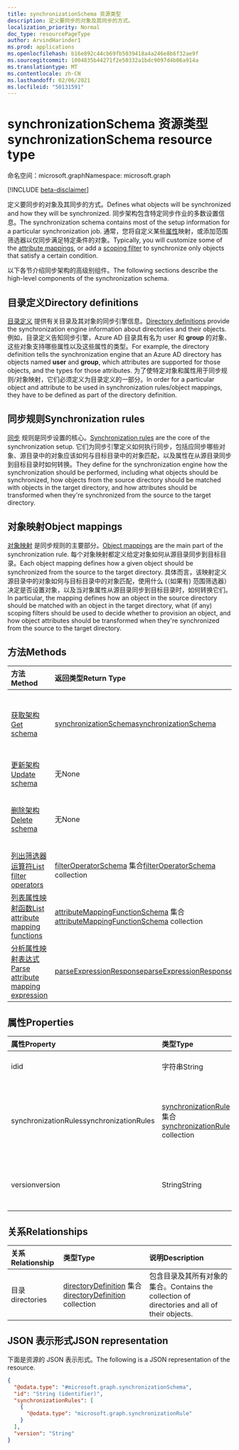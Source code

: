 ```yaml
---
title: synchronizationSchema 资源类型
description: 定义要同步的对象及其同步的方式。
localization_priority: Normal
doc_type: resourcePageType
author: ArvindHarinder1
ms.prod: applications
ms.openlocfilehash: b16e892c44cb69fb5039418a4a246e8b6f32ae9f
ms.sourcegitcommit: 1004835b44271f2e50332a1bdc9097d4b06a914a
ms.translationtype: MT
ms.contentlocale: zh-CN
ms.lasthandoff: 02/06/2021
ms.locfileid: "50131591"
---
```

# <a name="synchronizationschema-resource-type"></a><span data-ttu-id="9598c-103">synchronizationSchema 资源类型</span><span class="sxs-lookup"><span data-stu-id="9598c-103">synchronizationSchema resource type</span></span>

<span data-ttu-id="9598c-104">命名空间：microsoft.graph</span><span class="sxs-lookup"><span data-stu-id="9598c-104">Namespace: microsoft.graph</span></span>

[!INCLUDE [beta-disclaimer](../../includes/beta-disclaimer.md)]

<span data-ttu-id="9598c-105">定义要同步的对象及其同步的方式。</span><span class="sxs-lookup"><span data-stu-id="9598c-105">Defines what objects will be synchronized and how they will be synchronized.</span></span> <span data-ttu-id="9598c-106">同步架构包含特定同步作业的多数设置信息。</span><span class="sxs-lookup"><span data-stu-id="9598c-106">The synchronization schema contains most of the setup information for a particular synchronization job.</span></span> <span data-ttu-id="9598c-107">通常，您将自定义某些[属性](synchronization-attributemapping.md)映射，或添加范围筛选器以仅同步满足[](synchronization-filter.md)特定条件的对象。</span><span class="sxs-lookup"><span data-stu-id="9598c-107">Typically, you will customize some of the [attribute mappings](synchronization-attributemapping.md), or add a [scoping filter](synchronization-filter.md) to synchronize only objects that satisfy a certain condition.</span></span>

<span data-ttu-id="9598c-108">以下各节介绍同步架构的高级别组件。</span><span class="sxs-lookup"><span data-stu-id="9598c-108">The following sections describe the high-level components of the synchronization schema.</span></span>

## <a name="directory-definitions"></a><span data-ttu-id="9598c-109">目录定义</span><span class="sxs-lookup"><span data-stu-id="9598c-109">Directory definitions</span></span>

<span data-ttu-id="9598c-110">[目录定义](synchronization-directorydefinition.md) 提供有关目录及其对象的同步引擎信息。</span><span class="sxs-lookup"><span data-stu-id="9598c-110">[Directory definitions](synchronization-directorydefinition.md) provide the synchronization engine information about directories and their objects.</span></span> <span data-ttu-id="9598c-111">例如，目录定义告知同步引擎，Azure AD 目录具有名为 user 和 **group** 的对象、这些对象支持哪些属性以及这些属性的类型。</span><span class="sxs-lookup"><span data-stu-id="9598c-111">For example, the directory definition tells the synchronization engine that an Azure AD directory has objects named **user** and **group**, which attributes are supported for those objects, and the types for those attributes.</span></span> <span data-ttu-id="9598c-112">为了使特定对象和属性用于同步规则/对象映射，它们必须定义为目录定义的一部分。</span><span class="sxs-lookup"><span data-stu-id="9598c-112">In order for a particular object and attribute to be used in synchronization rules/object mappings, they have to be defined as part of the directory definition.</span></span>

## <a name="synchronization-rules"></a><span data-ttu-id="9598c-113">同步规则</span><span class="sxs-lookup"><span data-stu-id="9598c-113">Synchronization rules</span></span>

<span data-ttu-id="9598c-114">[同步](synchronization-synchronizationrule.md) 规则是同步设置的核心。</span><span class="sxs-lookup"><span data-stu-id="9598c-114">[Synchronization rules](synchronization-synchronizationrule.md) are the core of the synchronization setup.</span></span> <span data-ttu-id="9598c-115">它们为同步引擎定义如何执行同步，包括应同步哪些对象、源目录中的对象应该如何与目标目录中的对象匹配，以及属性在从源目录同步到目标目录时如何转换。</span><span class="sxs-lookup"><span data-stu-id="9598c-115">They define for the synchronization engine how the synchronization should be performed, including what objects should be synchronized, how objects from the source directory should be matched with objects in the target directory, and how attributes should be transformed when they're synchronized from the source to the target directory.</span></span>

## <a name="object-mappings"></a><span data-ttu-id="9598c-116">对象映射</span><span class="sxs-lookup"><span data-stu-id="9598c-116">Object mappings</span></span>

<span data-ttu-id="9598c-117">[对象映射](synchronization-objectmapping.md) 是同步规则的主要部分。</span><span class="sxs-lookup"><span data-stu-id="9598c-117">[Object mappings](synchronization-objectmapping.md) are the main part of the synchronization rule.</span></span> <span data-ttu-id="9598c-118">每个对象映射都定义给定对象如何从源目录同步到目标目录。</span><span class="sxs-lookup"><span data-stu-id="9598c-118">Each object mapping defines how a given object should be synchronized from the source to the target directory.</span></span> <span data-ttu-id="9598c-119">具体而言，该映射定义源目录中的对象如何与目标目录中的对象匹配，使用什么 (（如果有) 范围筛选器）决定是否设置对象，以及当对象属性从源目录同步到目标目录时，如何转换它们。</span><span class="sxs-lookup"><span data-stu-id="9598c-119">In particular, the mapping defines how an object in the source directory should be matched with an object in the target directory, what (if any) scoping filters should be used to decide whether to provision an object, and how object attributes should be transformed when they're synchronized from the source to the target directory.</span></span>

## <a name="methods"></a><span data-ttu-id="9598c-120">方法</span><span class="sxs-lookup"><span data-stu-id="9598c-120">Methods</span></span>

| <span data-ttu-id="9598c-121">方法</span><span class="sxs-lookup"><span data-stu-id="9598c-121">Method</span></span>                                                                                                | <span data-ttu-id="9598c-122">返回类型</span><span class="sxs-lookup"><span data-stu-id="9598c-122">Return Type</span></span>                                                                                                 | <span data-ttu-id="9598c-123">说明</span><span class="sxs-lookup"><span data-stu-id="9598c-123">Description</span></span>                                                                                                                |
|:------------------------------------------------------------------------------------------------------|:------------------------------------------------------------------------------------------------------------|:---------------------------------------------------------------------------------------------------------------------------|
| [<span data-ttu-id="9598c-124">获取架构</span><span class="sxs-lookup"><span data-stu-id="9598c-124">Get schema</span></span>](../api/synchronization-synchronizationschema-get.md)                                     | [<span data-ttu-id="9598c-125">synchronizationSchema</span><span class="sxs-lookup"><span data-stu-id="9598c-125">synchronizationSchema</span></span>](synchronization-synchronizationschema.md)                                           | <span data-ttu-id="9598c-126">读取 **synchronizationSchema** 对象的属性和关系。</span><span class="sxs-lookup"><span data-stu-id="9598c-126">Read properties and relationships of the **synchronizationSchema** object.</span></span>                                                 |
| [<span data-ttu-id="9598c-127">更新架构</span><span class="sxs-lookup"><span data-stu-id="9598c-127">Update schema</span></span>](../api/synchronization-synchronizationschema-update.md)                               | <span data-ttu-id="9598c-128">无</span><span class="sxs-lookup"><span data-stu-id="9598c-128">None</span></span>                                                                                                        | <span data-ttu-id="9598c-129">更新同步架构。</span><span class="sxs-lookup"><span data-stu-id="9598c-129">Update the synchronization schema.</span></span>                                                                                         |
| [<span data-ttu-id="9598c-130">删除架构</span><span class="sxs-lookup"><span data-stu-id="9598c-130">Delete schema</span></span>](../api/synchronization-synchronizationschema-delete.md)                               | <span data-ttu-id="9598c-131">无</span><span class="sxs-lookup"><span data-stu-id="9598c-131">None</span></span>                                                                                                        | <span data-ttu-id="9598c-132">删除自定义架构，将架构重置为默认配置。</span><span class="sxs-lookup"><span data-stu-id="9598c-132">Delete the customized schema, resetting the schema to the default configuration.</span></span>                                           |
| [<span data-ttu-id="9598c-133">列出筛选器运算符</span><span class="sxs-lookup"><span data-stu-id="9598c-133">List filter operators</span></span>](../api/synchronization-synchronizationschema-filteroperators.md)              | <span data-ttu-id="9598c-134">[filterOperatorSchema](../resources/synchronization-filteroperatorschema.md) 集合</span><span class="sxs-lookup"><span data-stu-id="9598c-134">[filterOperatorSchema](../resources/synchronization-filteroperatorschema.md) collection</span></span>                      | <span data-ttu-id="9598c-135">列出范围筛选器中支持的所有运算符。</span><span class="sxs-lookup"><span data-stu-id="9598c-135">List all operators supported in the scoping filters.</span></span>                                                                       |
| [<span data-ttu-id="9598c-136">列表属性映射函数</span><span class="sxs-lookup"><span data-stu-id="9598c-136">List attribute mapping functions</span></span>](../api/synchronization-synchronizationschema-functions.md)         | <span data-ttu-id="9598c-137">[attributeMappingFunctionSchema](../resources/synchronization-attributemappingfunctionschema.md) 集合</span><span class="sxs-lookup"><span data-stu-id="9598c-137">[attributeMappingFunctionSchema](../resources/synchronization-attributemappingfunctionschema.md) collection</span></span> | <span data-ttu-id="9598c-138">列出属性映射表达式中支持的所有函数。</span><span class="sxs-lookup"><span data-stu-id="9598c-138">List all functions supported in the attribute mapping expressions.</span></span>                                                         |
| [<span data-ttu-id="9598c-139">分析属性映射表达式</span><span class="sxs-lookup"><span data-stu-id="9598c-139">Parse attribute mapping expression</span></span>](../api/synchronization-synchronizationschema-parseexpression.md) | [<span data-ttu-id="9598c-140">parseExpressionResponse</span><span class="sxs-lookup"><span data-stu-id="9598c-140">parseExpressionResponse</span></span>](synchronization-parseexpressionresponse.md)                                       | <span data-ttu-id="9598c-141">将字符串表达式解析为 [attributeMappingSource](../resources/synchronization-attributemappingsource.md) 对象。</span><span class="sxs-lookup"><span data-stu-id="9598c-141">Parse a string expression into an [attributeMappingSource](../resources/synchronization-attributemappingsource.md) object.</span></span> |


## <a name="properties"></a><span data-ttu-id="9598c-142">属性</span><span class="sxs-lookup"><span data-stu-id="9598c-142">Properties</span></span>

| <span data-ttu-id="9598c-143">属性</span><span class="sxs-lookup"><span data-stu-id="9598c-143">Property</span></span>      | <span data-ttu-id="9598c-144">类型</span><span class="sxs-lookup"><span data-stu-id="9598c-144">Type</span></span>      | <span data-ttu-id="9598c-145">说明</span><span class="sxs-lookup"><span data-stu-id="9598c-145">Description</span></span>    |
|:--------------|:----------|:---------------|
|<span data-ttu-id="9598c-146">id</span><span class="sxs-lookup"><span data-stu-id="9598c-146">id</span></span>|<span data-ttu-id="9598c-147">字符串</span><span class="sxs-lookup"><span data-stu-id="9598c-147">String</span></span>|<span data-ttu-id="9598c-148">架构的唯一标识符。</span><span class="sxs-lookup"><span data-stu-id="9598c-148">Unique identifier for the schema.</span></span>|
|<span data-ttu-id="9598c-149">synchronizationRules</span><span class="sxs-lookup"><span data-stu-id="9598c-149">synchronizationRules</span></span>   |<span data-ttu-id="9598c-150">[synchronizationRule](synchronization-synchronizationrule.md) 集合</span><span class="sxs-lookup"><span data-stu-id="9598c-150">[synchronizationRule](synchronization-synchronizationrule.md) collection</span></span>   |<span data-ttu-id="9598c-151">为 [synchronizationJob](synchronization-synchronizationjob.md) 或 [synchronizationTemplate](synchronization-synchronizationtemplate.md)配置的同步规则的集合。</span><span class="sxs-lookup"><span data-stu-id="9598c-151">A collection of synchronization rules configured for the [synchronizationJob](synchronization-synchronizationjob.md) or [synchronizationTemplate](synchronization-synchronizationtemplate.md).</span></span> |
|<span data-ttu-id="9598c-152">version</span><span class="sxs-lookup"><span data-stu-id="9598c-152">version</span></span>                |<span data-ttu-id="9598c-153">String</span><span class="sxs-lookup"><span data-stu-id="9598c-153">String</span></span>                             |<span data-ttu-id="9598c-154">架构版本，随每个架构更改自动更新。</span><span class="sxs-lookup"><span data-stu-id="9598c-154">The version of the schema, updated automatically with every schema change.</span></span>|


## <a name="relationships"></a><span data-ttu-id="9598c-155">关系</span><span class="sxs-lookup"><span data-stu-id="9598c-155">Relationships</span></span>
|<span data-ttu-id="9598c-156">关系</span><span class="sxs-lookup"><span data-stu-id="9598c-156">Relationship</span></span>|<span data-ttu-id="9598c-157">类型</span><span class="sxs-lookup"><span data-stu-id="9598c-157">Type</span></span>|<span data-ttu-id="9598c-158">说明</span><span class="sxs-lookup"><span data-stu-id="9598c-158">Description</span></span>|
|:---|:---|:---|
|<span data-ttu-id="9598c-159">目录</span><span class="sxs-lookup"><span data-stu-id="9598c-159">directories</span></span>|<span data-ttu-id="9598c-160">[directoryDefinition](../resources/synchronization-directorydefinition.md) 集合</span><span class="sxs-lookup"><span data-stu-id="9598c-160">[directoryDefinition](../resources/synchronization-directorydefinition.md) collection</span></span>|<span data-ttu-id="9598c-161">包含目录及其所有对象的集合。</span><span class="sxs-lookup"><span data-stu-id="9598c-161">Contains the collection of directories and all of their objects.</span></span>|

## <a name="json-representation"></a><span data-ttu-id="9598c-162">JSON 表示形式</span><span class="sxs-lookup"><span data-stu-id="9598c-162">JSON representation</span></span>
<span data-ttu-id="9598c-163">下面是资源的 JSON 表示形式。</span><span class="sxs-lookup"><span data-stu-id="9598c-163">The following is a JSON representation of the resource.</span></span>
<!-- {
  "blockType": "resource",
  "keyProperty": "id",
  "@odata.type": "microsoft.graph.synchronizationSchema",
  "baseType": "microsoft.graph.entity",
  "openType": false
}
-->
``` json
{
  "@odata.type": "#microsoft.graph.synchronizationSchema",
  "id": "String (identifier)",
  "synchronizationRules": [
    {
      "@odata.type": "microsoft.graph.synchronizationRule"
    }
  ],
  "version": "String"
}
```


